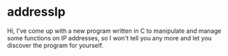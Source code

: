 # addressIp
Hi, I've come up with a new program written in C to manipulate and manage some functions on IP addresses, so I won't tell you any more and let you discover the program for yourself.
